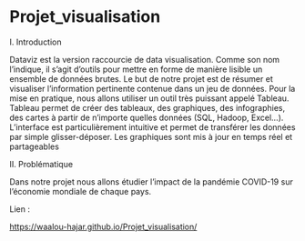 # Projet_visualisation

I. Introduction

Dataviz est la version raccourcie de data visualisation. Comme son nom l’indique, il s’agit d’outils pour mettre en forme de manière lisible un ensemble de données brutes. Le but de notre projet est de résumer et visualiser l’information pertinente contenue dans un jeu de données. Pour la mise en pratique, nous allons utiliser un outil très puissant appelé Tableau. Tableau permet de créer des tableaux, des graphiques, des infographies, des cartes à partir de n’importe quelles données (SQL, Hadoop, Excel…). L’interface est particulièrement intuitive et permet de transférer les données par simple glisser-déposer. Les graphiques sont mis à jour en temps réel et partageables

II. Problématique

Dans notre projet nous allons étudier l’impact de la pandémie COVID-19 sur l’économie mondiale de chaque pays.

Lien :

https://waalou-hajar.github.io/Projet_visualisation/

